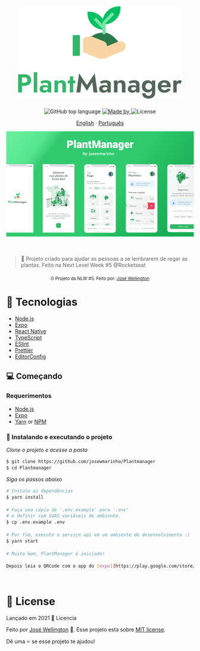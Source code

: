 <h1 align="center">
    <img alt="PlantManager" title="PlantManager" src=".github/logo.svg" />
</h1>

<div align="center">
    <img alt="GitHub top language" src="https://img.shields.io/github/languages/top/josewmarinho/Plantmanager?color=G&label=Typescript&style=flat-square">
    <a href="https://www.linkedin.com/in/josewportomarinhojr/" target="_blank" rel="josewportomarinhojr">
      <img alt="Made by" src="https://img.shields.io/badge/Made%20by-Jos%C3%A9%20Wellington-%23green">
    </a>
    <img alt="License" src="https://img.shields.io/badge/License-MIT-green">
  </p>
</div>

<p align="center">
    <a href="README.md">English</a>
    ·
    <a href="README-pt.md">Português</a>
 </p>

<div align="center">
  <img src=".github/lading.png" width="700" />
</div>

<br>
<br>

> :rocket: Projeto criado para ajudar as pessoas a se lembrarem de regar as plantas. Feito na Next Level Week #5 @Rocketseat

<div align="center">
  <sub>O Projeto da NLW #5. Feito por:
    <a href="https://github.com/josewmarinho">José Wellington</a>
  </sub>
</div>

# 🚀 Tecnologias

  - [Node.js](https://nodejs.org/en/)
  - [Expo](https://expo.io/)
  - [React Native](https://reactnative.dev/)
  - [TypeScript](https://www.typescriptlang.org/)
  - [ESlint](https://eslint.org/)
  - [Prettier](https://prettier.io/)
  - [EditorConfig](https://editorconfig.org/)


## 💻 Começando

### Requerimentos

- [Node.js](https://nodejs.org/en/)
- [Expo](https://expo.io/)
- [Yarn](https://classic.yarnpkg.com/) or [NPM](https://www.npmjs.com/)

### 📱  Instalando e executando o projeto

*Clone o projeto e acesse a pasta*

```bash
$ git clone https://github.com/josewmarinho/Plantmanager
$ cd Plantmanager
```

*Siga os passos abaixo*

```bash
# Instale as dependências
$ yarn install

# Faça uma cópia de '.env.example' para '.env'
# e definir com SUAS variáveis ​​de ambiente.
$ cp .env.example .env

# Por fim, execute o serviço api em um ambiente de desenvolvimento :)
$ yarn start

# Muito bem, PlantManager é iniciado!

Depois leia o QRCode com o app do [expo](https://play.google.com/store/apps/details?id=host.exp.exponent) ou rode em um emulador.
```
<br>

# :closed_book: License

Lançado em 2021 :closed_book: Licencia

Feito por [José Wellington](https://github.com/josewmarinho) 🚀.
Esse projeto esta sobre [MIT license](./LICENSE).

Dê uma ⭐️ se esse projeto te ajudou!
